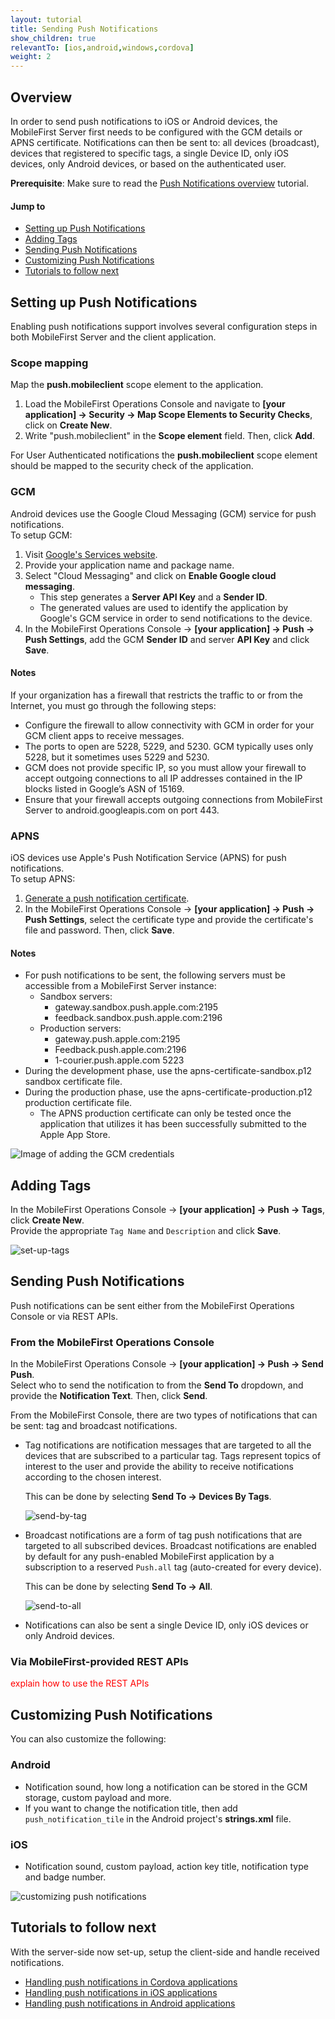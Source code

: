 ```yaml
---
layout: tutorial
title: Sending Push Notifications
show_children: true
relevantTo: [ios,android,windows,cordova]
weight: 2
---
```


## Overview
In order to send push notifications to iOS or Android devices, the MobileFirst Server first needs to be configured with the GCM details or APNS certificate. Notifications can then be sent to: all devices (broadcast), devices that registered to specific tags, a single Device ID, only iOS devices, only Android devices, or based on the authenticated user.

**Prerequisite**: Make sure to read the [Push Notifications overview](../push-notifications-overview/) tutorial.

#### Jump to

* [Setting up Push Notifications](#setting-up-push-notifications)
* [Adding Tags](#adding-tags)
* [Sending Push Notifications](#sending-push-notifications)
* [Customizing Push Notifications](#customzing-push-notifications)
* [Tutorials to follow next](#tutorials-to-follow-next)

## Setting up Push Notifications
Enabling push notifications support involves several configuration steps in both MobileFirst Server and the client application.

### Scope mapping
Map the **push.mobileclient** scope element to the application.

1. Load the MobileFirst Operations Console and navigate to **[your application] → Security → Map Scope Elements to Security Checks**, click on **Create New**.
2. Write "push.mobileclient" in the **Scope element** field. Then, click **Add**.

For User Authenticated notifications the **push.mobileclient** scope element should be mapped to the security check of the application.

### GCM
Android devices use the Google Cloud Messaging (GCM) service for push notifications.  
To setup GCM:

1. Visit [Google's Services website](https://developers.google.com/mobile/add?platform=android&cntapi=gcm&cnturl=https:%2F%2Fdevelopers.google.com%2Fcloud-messaging%2Fandroid%2Fclient&cntlbl=Continue%20Adding%20GCM%20Support&%3Fconfigured%3Dtrue).
2. Provide your application name and package name.
3. Select "Cloud Messaging" and click on **Enable Google cloud messaging**.  
    - This step generates a **Server API Key** and a **Sender ID**.
    - The generated values are used to identify the application by Google's GCM service in order to send notifications to the device.
4. In the MobileFirst Operations Console → **[your application] → Push → Push Settings**, add the GCM **Sender ID** and server **API Key** and click **Save**.

#### Notes
If your organization has a firewall that restricts the traffic to or from the Internet, you must go through the following steps:  

* Configure the firewall to allow connectivity with GCM in order for your GCM client apps to receive messages.
* The ports to open are 5228, 5229, and 5230. GCM typically uses only 5228, but it sometimes uses 5229 and 5230. 
* GCM does not provide specific IP, so you must allow your firewall to accept outgoing connections to all IP addresses contained in the IP blocks listed in Google’s ASN of 15169. 
* Ensure that your firewall accepts outgoing connections from MobileFirst Server to android.googleapis.com on port 443.

### APNS
iOS devices use Apple's Push Notification Service (APNS) for push notifications.  
To setup APNS:

1. [Generate a push notification certificate](https://www.ibm.com/developerworks/community/blogs/worklight/entry/understanding-and-setting-up-push-notifications-in-development-evnironment?lang=en).
2. In the MobileFirst Operations Console → **[your application] → Push → Push Settings**, select the certificate type and provide the certificate's file and password. Then, click **Save**.

#### Notes
* For push notifications to be sent, the following servers must be accessible from a MobileFirst Server instance:  
    * Sandbox servers:  
        * gateway.sandbox.push.apple.com:2195
        * feedback.sandbox.push.apple.com:2196
    * Production servers:  
        * gateway.push.apple.com:2195
        * Feedback.push.apple.com:2196
        * 1-courier.push.apple.com 5223
* During the development phase, use the apns-certificate-sandbox.p12 sandbox certificate file.
* During the production phase, use the apns-certificate-production.p12 production certificate file.
    * The APNS production certificate can only be tested once the application that utilizes it has been successfully submitted to the Apple App Store.

![Image of adding the GCM credentials](server-side-setup.png)

## Adding Tags
In the MobileFirst Operations Console → **[your application] → Push → Tags**, click **Create New**.  
Provide the appropriate `Tag Name` and `Description` and click **Save**.

![set-up-tags](adding-tags.png)

## Sending Push Notifications
Push notifications can be sent either from the MobileFirst Operations Console or via REST APIs.

### From the MobileFirst Operations Console
In the MobileFirst Operations Console → **[your application] → Push → Send Push**.  
Select who to send the notification to from the **Send To** dropdown, and provide the **Notification Text**. Then, click **Send**.

From the MobileFirst Console, there are two types of notifications that can be sent: tag and broadcast notifications.

* Tag notifications are notification messages that are targeted to all the devices that are subscribed to a particular tag. Tags represent topics of interest to the user and provide the ability to receive notifications according to the chosen interest. 

    This can be done by selecting **Send To → Devices By Tags**.

    ![send-by-tag](sending-by-tag.png)

* Broadcast notifications are a form of tag push notifications that are targeted to all subscribed devices. Broadcast notifications are enabled by default for any push-enabled MobileFirst application by a subscription to a reserved `Push.all` tag (auto-created for every device). 

    This can be done by selecting **Send To → All**.

    ![send-to-all](sending-to-all.png)

* Notifications can also be sent a single Device ID, only iOS devices or only Android devices.

### Via MobileFirst-provided REST APIs
<span style="color:red">explain how to use the REST APIs</span>

## Customizing Push Notifications
You can also customize the following:

### Android

* Notification sound, how long a notification can be stored in the GCM storage, custom payload and more.
* If you want to change the notification title, then add `push_notification_tile` in the Android project's **strings.xml** file.

### iOS

* Notification sound, custom payload, action key title, notification type and badge number.

![customizing push notifications](customizing-push-notifications.png)

## Tutorials to follow next
With the server-side now set-up, setup the client-side and handle received notifications.

* [Handling push notifications in Cordova applications](../handling-push-notifications-in-cordova)
* [Handling push notifications in iOS applications](../handling-push-notifications-in-ios)
* [Handling push notifications in Android applications](../handling-push-notifications-in-android)
